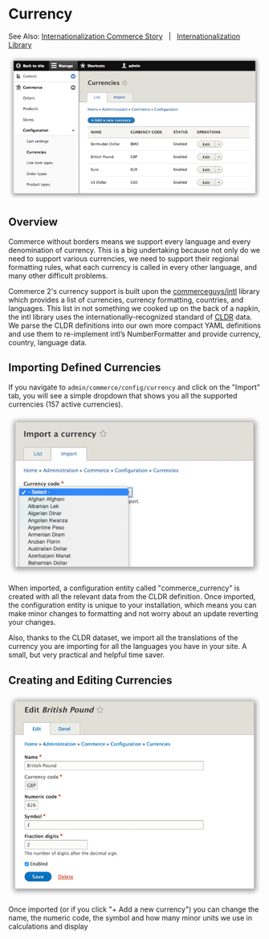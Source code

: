 # Currency
See Also: [Internationalization Commerce Story](https://drupalcommerce.org/blog/15916/commerce-2x-stories-internationalization) &nbsp; | &nbsp; [Internationalization Library](https://github.com/commerceguys/intl)

![Currency Landing Page](images/currency-landingpage.png)

## Overview

Commerce without borders means we support every language and every denomination of currency. This is a big undertaking because not only do we need to support various currencies, we need to support their regional formatting rules, what each currency is called in every other language, and many other difficult problems. 

Commerce 2's currency support is built upon the [commerceguys/intl](https://github.com/commerceguys/intl) library which provides a list of currencies, currency formatting, countries, and languages. This list in not something we cooked up on the back of a napkin, the intl library uses the internationally-recognized standard of [CLDR](http://cldr.unicode.org/) data. We parse the CLDR definitions into our own more compact YAML definitions and use them to re-implement intl’s NumberFormatter and provide currency, country, language data.

## Importing Defined Currencies

If you navigate to ``admin/commerce/config/currency`` and click on the "Import" tab, you will see a simple dropdown that shows you all the supported currencies (157 active currencies).

![Importing currency](images/currency-import.png)

When imported, a configuration entity called "commerce_currency" is created with all the relevant data from the CLDR definition. Once imported, the configuration entity is unique to your installation, which means you can make minor changes to formatting and not worry about an update reverting your changes.

Also, thanks to the CLDR dataset, we import all the translations of the currency you are importing for all the languages you have in your site. A small, but very practical and helpful time saver.

## Creating and Editing Currencies

![Editing a currency](images/currency-edit.png)

Once imported (or if you click "+ Add a new currency") you can change the name, the numeric code, the symbol and how many minor units we use in calculations and display